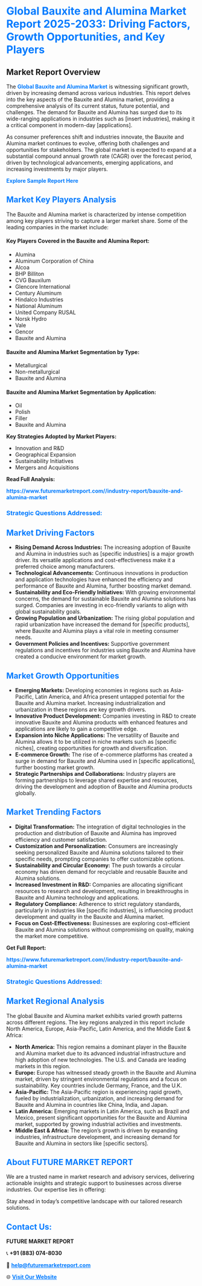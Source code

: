 <h1 style="color: #007BFF;">Global Bauxite and Alumina Market Report 2025-2033: Driving Factors, Growth Opportunities, and Key Players</h1>

<section id="overview">
<h2>Market Report Overview</h2>
<p>The <a href="https://www.futuremarketreport.com//industry-report/bauxite-and-alumina-market" style="color: #007BFF; text-decoration: none;"><strong>Global Bauxite and Alumina Market</strong></a> is witnessing significant growth, driven by increasing demand across various industries. This report delves into the key aspects of the Bauxite and Alumina market, providing a comprehensive analysis of its current status, future potential, and challenges. The demand for Bauxite and Alumina has surged due to its wide-ranging applications in industries such as [insert industries], making it a critical component in modern-day [applications].</p>
<p>As consumer preferences shift and industries innovate, the Bauxite and Alumina market continues to evolve, offering both challenges and opportunities for stakeholders. The global market is expected to expand at a substantial compound annual growth rate (CAGR) over the forecast period, driven by technological advancements, emerging applications, and increasing investments by major players.</p>
</section>

<section id="overview">
<p><a href="https://www.futuremarketreport.com//request-sample/reportId=60247" style="color: #007BFF; text-decoration: none;"><strong>Explore Sample Report Here</strong></a></p>
</section>

<section id="key-players">
<h2 style="color: #007BFF;">Market Key Players Analysis</h2>
<p>The Bauxite and Alumina market is characterized by intense competition among key players striving to capture a larger market share. Some of the leading companies in the market include:</p>
<h4>Key Players Covered in the Bauxite and Alumina Report:</h4>
<ul><li>Alumina</li><li>Aluminum Corporation of China</li><li>Alcoa</li><li>BHP Billiton</li><li>CVG Bauxilum</li><li>Glencore International</li><li>Century Aluminum</li><li>Hindalco Industries</li><li>National Aluminum</li><li>United Company RUSAL</li><li>Norsk Hydro</li><li>Vale</li><li>Gencor</li><li>Bauxite and Alumina</li></ul>
<h4>Bauxite and Alumina Market Segmentation by Type:</h4>
<ul><li>Metallurgical</li><li>Non-metallurgical</li><li>Bauxite and Alumina</li></ul>

<h4>Bauxite and Alumina Market Segmentation by Application:</h4>
<ul><li>Oil</li><li>Polish</li><li>Filler</li><li>Bauxite and Alumina</li></ul>
<p><strong>Key Strategies Adopted by Market Players:</strong></p>
<ul>
<li>Innovation and R&D</li>
<li>Geographical Expansion</li>
<li>Sustainability Initiatives</li>
<li>Mergers and Acquisitions</li>
</ul>
</section>

<section>
<p><strong>Read Full Analysis: </strong></p><a href="https://www.futuremarketreport.com//industry-report/bauxite-and-alumina-market" style="color: #007BFF; text-decoration: none;"><strong>https://www.futuremarketreport.com//industry-report/bauxite-and-alumina-market</strong></a>
<h3 style="color: #007BFF;">Strategic Questions Addressed:</h3>
</section>

<section id="driving-factors">
<h2 style="color: #007BFF;">Market Driving Factors</h2>
<ul>
<li><strong>Rising Demand Across Industries:</strong> The increasing adoption of Bauxite and Alumina in industries such as [specific industries] is a major growth driver. Its versatile applications and cost-effectiveness make it a preferred choice among manufacturers.</li>
<li><strong>Technological Advancements:</strong> Continuous innovations in production and application technologies have enhanced the efficiency and performance of Bauxite and Alumina, further boosting market demand.</li>
<li><strong>Sustainability and Eco-Friendly Initiatives:</strong> With growing environmental concerns, the demand for sustainable Bauxite and Alumina solutions has surged. Companies are investing in eco-friendly variants to align with global sustainability goals.</li>
<li><strong>Growing Population and Urbanization:</strong> The rising global population and rapid urbanization have increased the demand for [specific products], where Bauxite and Alumina plays a vital role in meeting consumer needs.</li>
<li><strong>Government Policies and Incentives:</strong> Supportive government regulations and incentives for industries using Bauxite and Alumina have created a conducive environment for market growth.</li>
</ul>
</section>

<section id="growth-opportunities">
<h2 style="color: #007BFF;">Market Growth Opportunities</h2>
<ul>
<li><strong>Emerging Markets:</strong> Developing economies in regions such as Asia-Pacific, Latin America, and Africa present untapped potential for the Bauxite and Alumina market. Increasing industrialization and urbanization in these regions are key growth drivers.</li>
<li><strong>Innovative Product Development:</strong> Companies investing in R&D to create innovative Bauxite and Alumina products with enhanced features and applications are likely to gain a competitive edge.</li>
<li><strong>Expansion into Niche Applications:</strong> The versatility of Bauxite and Alumina allows it to be utilized in niche markets such as [specific niches], creating opportunities for growth and diversification.</li>
<li><strong>E-commerce Growth:</strong> The rise of e-commerce platforms has created a surge in demand for Bauxite and Alumina used in [specific applications], further boosting market growth.</li>
<li><strong>Strategic Partnerships and Collaborations:</strong> Industry players are forming partnerships to leverage shared expertise and resources, driving the development and adoption of Bauxite and Alumina products globally.</li>
</ul>
</section>

<section id="trending-factors">
<h2 style="color: #007BFF;">Market Trending Factors</h2>
<ul>
<li><strong>Digital Transformation:</strong> The integration of digital technologies in the production and distribution of Bauxite and Alumina has improved efficiency and customer satisfaction.</li>
<li><strong>Customization and Personalization:</strong> Consumers are increasingly seeking personalized Bauxite and Alumina solutions tailored to their specific needs, prompting companies to offer customizable options.</li>
<li><strong>Sustainability and Circular Economy:</strong> The push towards a circular economy has driven demand for recyclable and reusable Bauxite and Alumina solutions.</li>
<li><strong>Increased Investment in R&D:</strong> Companies are allocating significant resources to research and development, resulting in breakthroughs in Bauxite and Alumina technology and applications.</li>
<li><strong>Regulatory Compliance:</strong> Adherence to strict regulatory standards, particularly in industries like [specific industries], is influencing product development and quality in the Bauxite and Alumina market.</li>
<li><strong>Focus on Cost-Effectiveness:</strong> Businesses are exploring cost-efficient Bauxite and Alumina solutions without compromising on quality, making the market more competitive.</li>
</ul>
</section>

<section>
<p><strong>Get Full Report: </strong></p><a href="https://www.futuremarketreport.com//industry-report/bauxite-and-alumina-market" style="color: #007BFF; text-decoration: none;"><strong>https://www.futuremarketreport.com//industry-report/bauxite-and-alumina-market</strong></a>
<h3 style="color: #007BFF;">Strategic Questions Addressed:</h3>
</section>


<section id="regional-analysis">
<h2 style="color: #007BFF;">Market Regional Analysis</h2>
<p>The global Bauxite and Alumina market exhibits varied growth patterns across different regions. The key regions analyzed in this report include North America, Europe, Asia-Pacific, Latin America, and the Middle East & Africa:</p>
<ul>
<li><strong>North America:</strong> This region remains a dominant player in the Bauxite and Alumina market due to its advanced industrial infrastructure and high adoption of new technologies. The U.S. and Canada are leading markets in this region.</li>
<li><strong>Europe:</strong> Europe has witnessed steady growth in the Bauxite and Alumina market, driven by stringent environmental regulations and a focus on sustainability. Key countries include Germany, France, and the U.K.</li>
<li><strong>Asia-Pacific:</strong> The Asia-Pacific region is experiencing rapid growth, fueled by industrialization, urbanization, and increasing demand for Bauxite and Alumina in countries like China, India, and Japan.</li>
<li><strong>Latin America:</strong> Emerging markets in Latin America, such as Brazil and Mexico, present significant opportunities for the Bauxite and Alumina market, supported by growing industrial activities and investments.</li>
<li><strong>Middle East & Africa:</strong> The region’s growth is driven by expanding industries, infrastructure development, and increasing demand for Bauxite and Alumina in sectors like [specific sectors].</li>
</ul>
</section>

<footer>
<h2 style="color: #007BFF;">About FUTURE MARKET REPORT</h2>
<p>We are a trusted name in market research and advisory services, delivering actionable insights and strategic support to businesses across diverse industries. Our expertise lies in offering:</p>

<p>Stay ahead in today’s competitive landscape with our tailored research solutions.</p>

<h2 style="color: #007BFF;">Contact Us:</h2>
<p><strong>FUTURE MARKET REPORT</strong></p>
<p>📞 <strong>+91 (883) 074-8030</strong></p>
<p>📧 <strong><a href="mailto:help@futuremarketreport.com" style="color: #007BFF;">help@futuremarketreport.com</a></strong></p>
<p>🌐 <strong><a href="https://www.futuremarketreport.com/" style="color: #007BFF;">Visit Our Website</a></strong></p>
</footer>